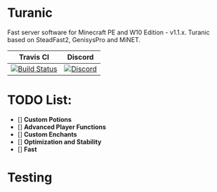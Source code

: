 # Turanic
Fast server software for Minecraft PE and W10 Edition - v1.1.x.
Turanic based on SteadFast2, GenisysPro and MiNET.

| Travis CI | Discord |
| :---: | :---:|
[![Build Status](https://travis-ci.org/TuranicTeam/Turanic.svg?branch=master)](https://travis-ci.org/TuranicTeam/Turanic) | [![Discord](https://camo.githubusercontent.com/455152269a0ed38255ed15e375084d4dd08e0c98/68747470733a2f2f696d672e736869656c64732e696f2f62616467652f636861742d6f6e253230646973636f72642d3732383944412e737667)](https://discord.gg/Q9HR8f) |

# TODO List:
- [] **Custom Potions**
- [] **Advanced Player Functions**
- [] **Custom Enchants**
- [] **Optimization and Stability**
- [] **Fast**

# Testing
